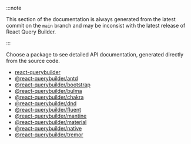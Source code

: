 :::note

This section of the documentation is always generated from the latest commit on the `main` branch and may be inconsist with the latest release of React Query Builder.

:::

Choose a package to see detailed API documentation, generated directly from the source code.

- [react-querybuilder](/api/modules/react_querybuilder)
- [@react-querybuilder/antd](/api/modules/react_querybuilder_antd)
- [@react-querybuilder/bootstrap](/api/modules/react_querybuilder_bootstrap)
- [@react-querybuilder/bulma](/api/modules/react_querybuilder_bulma)
- [@react-querybuilder/chakra](/api/modules/react_querybuilder_chakra)
- [@react-querybuilder/dnd](/api/modules/react_querybuilder_dnd)
- [@react-querybuilder/fluent](/api/modules/react_querybuilder_fluent)
- [@react-querybuilder/mantine](/api/modules/react_querybuilder_mantine)
- [@react-querybuilder/material](/api/modules/react_querybuilder_material)
- [@react-querybuilder/native](/api/modules/react_querybuilder_native)
- [@react-querybuilder/tremor](/api/modules/react_querybuilder_tremor)
